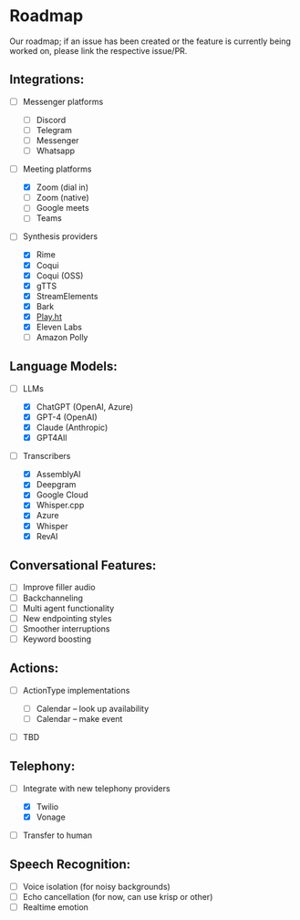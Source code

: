 # Roadmap

Our roadmap; if an issue has been created or the feature is currently being worked on, please link the respective issue/PR.

## Integrations:

- [ ] Messenger platforms

  - [ ] Discord
  - [ ] Telegram
  - [ ] Messenger
  - [ ] Whatsapp

- [ ] Meeting platforms

  - [x] Zoom (dial in)
  - [ ] Zoom (native)
  - [ ] Google meets
  - [ ] Teams

- [ ] Synthesis providers
  - [x] Rime
  - [x] Coqui
  - [x] Coqui (OSS)
  - [x] gTTS
  - [x] StreamElements
  - [x] Bark
  - [x] [Play.ht](http://Play.ht)
  - [x] Eleven Labs
  - [ ] Amazon Polly

## Language Models:

- [ ] LLMs

  - [x] ChatGPT (OpenAI, Azure)
  - [x] GPT-4 (OpenAI)
  - [x] Claude (Anthropic)
  - [x] GPT4All

- [ ] Transcribers
  - [x] AssemblyAI
  - [x] Deepgram
  - [x] Google Cloud
  - [x] Whisper.cpp
  - [x] Azure
  - [x] Whisper
  - [x] RevAI

## Conversational Features:

- [ ] Improve filler audio
- [ ] Backchanneling
- [ ] Multi agent functionality
- [ ] New endpointing styles
- [ ] Smoother interruptions
- [ ] Keyword boosting

## Actions:

- [ ] ActionType implementations

  - [ ] Calendar – look up availability
  - [ ] Calendar – make event

- [ ] TBD

## Telephony:

- [ ] Integrate with new telephony providers

  - [x] Twilio
  - [x] Vonage

- [ ] Transfer to human

## Speech Recognition:

- [ ] Voice isolation (for noisy backgrounds)
- [ ] Echo cancellation (for now, can use krisp or other)
- [ ] Realtime emotion
